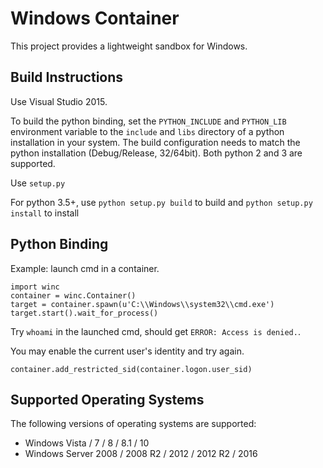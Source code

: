 # Windows Container

This project provides a lightweight sandbox for Windows.

## Build Instructions

Use Visual Studio 2015.

To build the python binding, set the `PYTHON_INCLUDE` and `PYTHON_LIB`
environment variable to the `include` and `libs` directory of a python
installation in your system. The build configuration needs to match the
python installation (Debug/Release, 32/64bit). Both python 2 and 3 are
supported.

Use `setup.py`

For python 3.5+, use `python setup.py build` to build and `python setup.py install` to install

## Python Binding

Example: launch cmd in a container.

    import winc
    container = winc.Container()
    target = container.spawn(u'C:\\Windows\\system32\\cmd.exe')
    target.start().wait_for_process()

Try `whoami` in the launched cmd, should get `ERROR: Access is denied.`.

You may enable the current user's identity and try again.

    container.add_restricted_sid(container.logon.user_sid)

## Supported Operating Systems

The following versions of operating systems are supported:
* Windows Vista / 7 / 8 / 8.1 / 10
* Windows Server 2008 / 2008 R2 / 2012 / 2012 R2 / 2016
